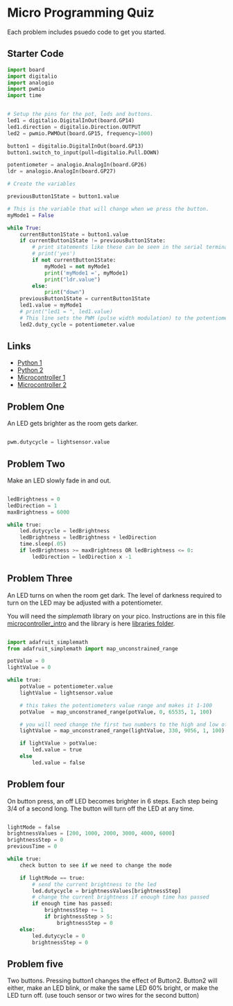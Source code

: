 # Micro Programming Quiz

Each problem includes psuedo code to get you started.

## Starter Code

```python
import board
import digitalio
import analogio
import pwmio
import time


# Setup the pins for the pot, leds and buttons.
led1 = digitalio.DigitalInOut(board.GP14)
led1.direction = digitalio.Direction.OUTPUT
led2 = pwmio.PWMOut(board.GP15, frequency=1000)

button1 = digitalio.DigitalInOut(board.GP13)
button1.switch_to_input(pull=digitalio.Pull.DOWN)

potentiometer = analogio.AnalogIn(board.GP26)
ldr = analogio.AnalogIn(board.GP27)

# Create the variables

previousButton1State = button1.value

# This is the variable that will change when we press the button.
myMode1 = False

while True:
    currentButton1State = button1.value
    if currentButton1State != previousButton1State:
        # print statements like these can be seen in the serial terminal
        # print('yes')
        if not currentButton1State:
            myMode1 = not myMode1
            print('myMode1 =', myMode1)
            print("ldr.value")
        else:
            print("down")
    previousButton1State = currentButton1State
    led1.value = myMode1
    # print("led1 = ", led1.value)
    # This line sets the PWM (pulse width modulation) to the potentiometer value.
    led2.duty_cycle = potentiometer.value
```

## Links

- [Python 1](../programming_intro/python_lesson.md)
- [Python 2](../programming_2/programming_02.md)
- [Microcontroller 1](../microcontroller_intro/microcontroller_intro.md)
- [Microcontroller 2](../microcontroller_two/)

## Problem One

An LED gets brighter as the room gets darker.

```python

pwm.dutycycle = lightsensor.value


```

## Problem Two

Make an LED slowly fade in and out.

```python

ledBrightness = 0
ledDirection = 1
maxBrightness = 6000

while true:
    led.dutycycle = ledBrightness
    ledBrightness = ledBrightness + ledDirection
    time.sleep(.05)
    if ledBrightness >= maxBrightness OR ledBrightness <= 0:
        ledDirection = ledDirection x -1

```

## Problem Three

An LED turns on when the room get dark. The level of darkness required to turn on the LED may be adjusted with a potentiometer.

You will need the _simplemath_ library on your pico. Instructions are in this file [microcontroller_intro](./microcontroller_intro.md) and the library is here [libraries folder](03_libraries).

```python

import adafruit_simplemath
from adafruit_simplemath import map_unconstrained_range

potValue = 0
lightValue = 0

while true:
    potValue = potentiometer.value
    lightValue = lightsensor.value

    # this takes the potentiometers value range and makes it 1-100
    potValue  = map_unconstraned_range(potValue, 0, 65535, 1, 100)

    # you will need change the first two numbers to the high and low of your light sensor
    lightValue = map_unconstraned_range(lightValue, 330, 9056, 1, 100)

    if lightValue > potValue:
        led.value = true
    else
        led.value = false

```

## Problem four

On button press, an off LED becomes brighter in 6 steps. Each step being 3/4 of a second long.
The button will turn off the LED at any time.

```python

lightMode = false
brightnessValues = [200, 1000, 2000, 3000, 4000, 6000]
brightnessStep = 0
previousTime = 0

while true:
    check button to see if we need to change the mode

    if lightMode == true:
        # send the current brightness to the led
        led.dutycycle = brightnessValues[brightnessStep]
        # change the current brightness if enough time has passed
        if enough time has passed:
            brightnessStep += 1
            if brightnessStep > 5:
                brightnessStep = 0
    else:
        led.dutycycle = 0
        brightnessStep = 0

```

## Problem five

Two buttons. Pressing button1 changes the effect of Button2. Button2 will either, make an LED blink, or make the same LED 60% bright, or make the LED turn off.
(use touch sensor or two wires for the second button)
